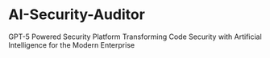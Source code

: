 # AI-Security-Auditor
GPT-5 Powered Security Platform  Transforming Code Security with Artificial Intelligence for the Modern Enterprise
